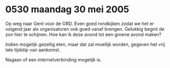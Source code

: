 # 0530 maandag 30 mei 2005
Op weg naar Gent voor de ORD. Even goed rondkijken zodat we het er volgend jaar als organisatoren ook goed vanaf brengen. Gelukkig begint de zon hier te schijnen. Hoe kan ik deze avond tot een groene avond maken?

Indien mogelijk gezellig eten, maar dat zal moeilijk worden, gegeven het vrij late tijdstip van aankomst.

Nagaan of een internetverbinding mogelijk is.